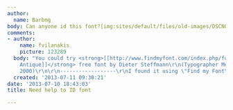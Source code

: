 ```yaml
---
author:
  name: Barbmg
body: Can anyone id this font?[img:sites/default/files/old-images/DSCN0006_4710.JPG]
comments:
- author:
    name: fvilanakis
    picture: 123289
  body: "You could try <strong>[[http://www.findmyfont.com/index.php/fonts/font-preview?fset=Dafont-2&ffam=Packard%20Antique%20-%20Regular&fid=3036bce9282bb4839b6ba113f5df31e5&fsize=60&text=MORRO%20BAY%20CALIFORNIA&wrap=2|Packard
    Antique]]</strong> free font by Dieter Steffmann\r\n(Typographer Mediengestaltung,
    2000)\r\n\r\n------------------\r\nI found it using \"Find my Font\": http://www.findmyfont.com"
  created: '2013-07-11 09:30:21'
date: '2013-07-10 18:43:03'
title: Need help to ID font

---
```

